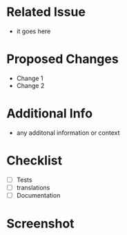 # Related Issue
- it goes here

# Proposed Changes
- Change 1
-  Change 2

# Additional Info
- any additonal information or context

# Checklist
- [ ] Tests
- [ ] translations
- [ ] Documentation

# Screenshot
